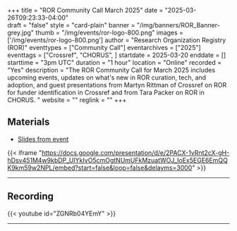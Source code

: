 +++
title = "ROR Community Call March 2025" 
date = "2025-03-26T09:23:33-04:00"  
draft = "false" 
style = "card-plain" 
banner = "/img/banners/ROR_Banner-grey.jpg" 
thumb = "/img/events/ror-logo-800.png" 
images = ['/img/events/ror-logo-800.png']
author = "Research Organization Registry (ROR)" 
eventtypes = ["Community Call"]
eventarchives = ["2025"]
eventtags = ["Crossref", "CHORUS", ]
startdate = 2025-03-20
enddate = []
starttime = "3pm UTC"
duration = "1 hour"
location = "Online"
recorded = "Yes"
description = "The ROR Community Call for March 2025 includes upcoming events, updates  on what's new in ROR curation, tech, and adoption, and guest presentations from Martyn Rittman of Crossref on ROR for funder identification in Crossref and from Tara Packer on ROR in CHORUS. "
website = ""
reglink = ""
+++


## Materials 

- [Slides from event](https://docs.google.com/presentation/d/e/2PACX-1vRnt2cX-gH-hDsv451M4w9kbDP_UIYkIvO5cmOgtNUmUFkMzuatWOJ_IoEx5EGE6EmQQK9km59w2NPL/pub?start=false&loop=false&delayms=3000)

{{< iframe "https://docs.google.com/presentation/d/e/2PACX-1vRnt2cX-gH-hDsv451M4w9kbDP_UIYkIvO5cmOgtNUmUFkMzuatWOJ_IoEx5EGE6EmQQK9km59w2NPL/embed?start=false&loop=false&delayms=3000" >}}

---

## Recording 

{{< youtube id="ZGNRb04YEmY" >}}

--- 


